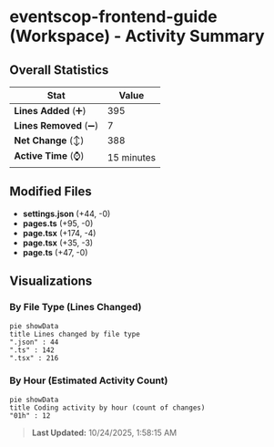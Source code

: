 # eventscop-frontend-guide (Workspace) - Activity Summary 

## Overall Statistics

| Stat                   | Value                                                             |
| ---------------------- | ----------------------------------------------------------------- |
| **Lines Added** (➕)   | 395                                          |
| **Lines Removed** (➖) | 7                                        |
| **Net Change** (↕)    | 388                |
| **Active Time** (⌚)   | 15 minutes |


## Modified Files
- **settings.json** (+44, -0)
- **pages.ts** (+95, -0)
- **page.tsx** (+174, -4)
- **page.tsx** (+35, -3)
- **page.ts** (+47, -0)

## Visualizations

### By File Type (Lines Changed)

```mermaid
pie showData
title Lines changed by file type
".json" : 44
".ts" : 142
".tsx" : 216
```

### By Hour (Estimated Activity Count)

```mermaid
pie showData
title Coding activity by hour (count of changes)
"01h" : 12
```


> **Last Updated:** 10/24/2025, 1:58:15 AM